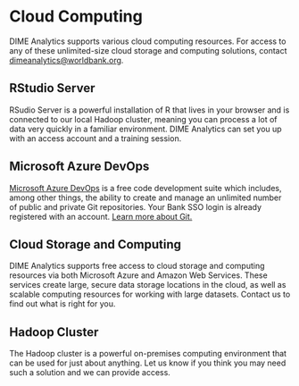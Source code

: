 # Cloud Computing

DIME Analytics supports various cloud computing resources. For access to any of these unlimited-size cloud storage and computing solutions, contact [dimeanalytics@worldbank.org](mailto:dimeanalytics@worldbank.org).

## RStudio Server

RSudio Server is a powerful installation of R that lives in your browser and is connected to our local Hadoop cluster, meaning you can process a lot of data very quickly in a familiar environment. DIME Analytics can set you up with an access account and a training session.

## Microsoft Azure DevOps

[Microsoft Azure DevOps](http://devops.azure.com) is a free code development suite which includes, among other things, the ability to create and manage an unlimited number of public and private Git repositories. Your Bank SSO login is already registered with an account. [Learn more about Git.](https://worldbank.github.io/dimeanalytics/git/)

## Cloud Storage and Computing

DIME Analytics supports free access to cloud storage and computing resources via both Microsoft Azure and Amazon Web Services. These services create large, secure data storage locations in the cloud, as well as scalable computing resources for working with large datasets. Contact us to find out what is right for you.

## Hadoop Cluster

The Hadoop cluster is a powerful on-premises computing environment that can be used for just about anything. Let us know if you think you may need such a solution and we can provide access.
